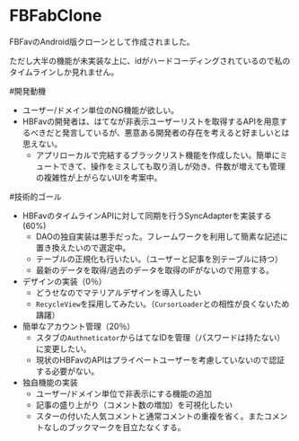 FBFabClone
==========

FBFavのAndroid版クローンとして作成されました。

ただし大半の機能が未実装な上に、idがハードコーディングされているので私のタイムラインしか見れません。

#開発動機

* ユーザー/ドメイン単位のNG機能が欲しい。
* HBFavの開発者は、はてなが非表示ユーザーリストを取得するAPIを用意するべきだと発言しているが、悪意ある開発者の存在を考えると好ましいとは思えない。
  * アプリローカルで完結するブラックリスト機能を作成したい。簡単にミュートできて、操作をミスしても取り消しが効き、件数が増えても管理の複雑性が上がらないUIを考案中。

#技術的ゴール

* HBFavのタイムラインAPIに対して同期を行うSyncAdapterを実装する(60%)
  * DAOの独自実装は悪手だった。フレームワークを利用して簡素な記述に置き換えたいので選定中。
  * テーブルの正規化も行いたい。（ユーザーと記事を別テーブルに持つ）
  * 最新のデータを取得/過去のデータを取得のIFがないので用意する。
* デザインの実装（0％）
  * どうせなのでマテリアルデザインを導入したい
  * `RecycleView`を採用してみたい。（`CursorLoader`との相性が良くないため躊躇）
* 簡単なアカウント管理（20％）
  * スタブの`Authneticator`からはてなIDを管理（パスワードは持たない）に変更したい。
  * 現状のHBFavのAPIはプライベートユーザーを考慮していないので認証する必要がない。
* 独自機能の実装
  * ユーザー/ドメイン単位で非表示にする機能の追加
  * 記事の盛り上がり（コメント数の増加）を可視化したい
  * スターの付いた人気コメントと通常コメントの重複を省く。またコメントなしのブックマークを目立たなくする。
